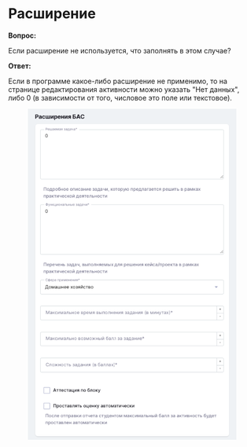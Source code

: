 # Расширение

**Вопрос:**

Если расширение не используется, что заполнять в этом случае?

**Ответ:**&#x20;

Если в программе какое-либо расширение не применимо, то на странице редактирования активности можно указать "Нет данных", либо 0 (в зависимости от того, числовое это поле или текстовое).

<figure><img src="../.gitbook/assets/image (80).png" alt=""><figcaption></figcaption></figure>
